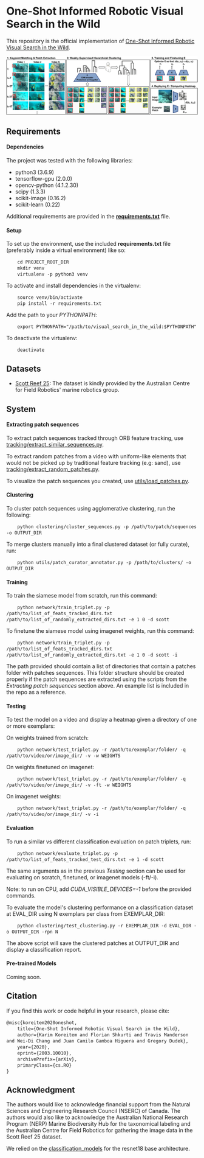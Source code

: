 # One-Shot Informed Robotic Visual Search in the Wild

This repository is the official implementation of [One-Shot Informed Robotic Visual Search in the Wild](https://arxiv.org/abs/2003.10010).

![System overview](assets/system_overview.png)


## Requirements

#### Dependencies

The project was tested with the following libraries:

- python3 (3.6.9)
- tensorflow-gpu (2.0.0)
- opencv-python (4.1.2.30)
- scipy (1.3.3)
- scikit-image (0.16.2)
- scikit-learn (0.22)

Additional requirements are provided in the [**requirements.txt**](requirements.txt) file.

#### Setup

To set up the environment, use the included **requirements.txt** file (preferably inside a virtual environment) like so:

```
    cd PROJECT_ROOT_DIR
    mkdir venv
    virtualenv -p python3 venv
```

To activate and install dependencies in the virtualenv:

```
    source venv/bin/activate
    pip install -r requirements.txt
```

Add the path to your *PYTHONPATH*:

```
    export PYTHONPATH="/path/to/visual_search_in_the_wild:$PYTHONPATH"
```

To deactivate the virtualenv:
```
    deactivate
```


## Datasets

- [Scott Reef 25](http://marine.acfr.usyd.edu.au/datasets/): The dataset is kindly provided by the Australian Centre for Field Robotics' marine robotics group.


## System

#### Extracting patch sequences

To extract patch sequences tracked through ORB feature tracking, use [tracking/extract_similar_sequences.py](tracking/extract_similar_sequences.py).

To extract random patches from a video with uniform-like elements that would not be picked up by traditional feature tracking (e.g: sand), use [tracking/extract_random_patches.py](tracking/extract_random_patches.py).

To visualize the patch sequences you created, use [utils/load_patches.py](utils/load_patches.py).


#### Clustering
To cluster patch sequences using agglomerative clustering, run the following:

```cluster
    python clustering/cluster_sequences.py -p /path/to/patch/sequences -o OUTPUT_DIR
```

To merge clusters manually into a final clustered dataset (or fully curate), run:

```merge
    python utils/patch_curator_annotator.py -p /path/to/clusters/ -o OUTPUT_DIR
```

#### Training

To train the siamese model from scratch, run this command:

```train
    python network/train_triplet.py -p /path/to/list_of_feats_tracked_dirs.txt /path/to/list_of_randomly_extracted_dirs.txt -e 1 0 -d scott
```

To finetune the siamese model using imagenet weights, run this command:

```train
    python network/train_triplet.py -p /path/to/list_of_feats_tracked_dirs.txt /path/to/list_of_randomly_extracted_dirs.txt -e 1 0 -d scott -i
```

The path provided should contain a list of directories that contain a patches folder with patches sequences. This folder structure should be created properly if the patch sequences are extracted using the scripts from the *Extracting patch sequences* section above. An example list is included in the repo as a reference.

#### Testing

To test the model on a video and display a heatmap given a directory of one or more exemplars:

On weights trained from scratch:
```test
    python network/test_triplet.py -r /path/to/exemplar/folder/ -q /path/to/video/or/image_dir/ -v -w WEIGHTS
```

On weights finetuned on imagenet:
```test
    python network/test_triplet.py -r /path/to/exemplar/folder/ -q /path/to/video/or/image_dir/ -v -ft -w WEIGHTS
```

On imagenet weights:
```test
    python network/test_triplet.py -r /path/to/exemplar/folder/ -q /path/to/video/or/image_dir/ -v -i
```

#### Evaluation

To run a similar vs different classification evaluation on patch triplets, run:

```eval
    python network/evaluate_triplet.py -p /path/to/list_of_feats_tracked_test_dirs.txt -e 1 -d scott
```

The same arguments as in the previous *Testing* section can be used for evaluating on scratch, finetuned, or imagenet models (-ft/-i).

Note: to run on CPU, add *CUDA_VISIBLE_DEVICES=-1* before the provided commands.

To evaluate the model's clustering performance on a classification dataset at EVAL_DIR using N exemplars per class from EXEMPLAR_DIR:
```
    python clustering/test_clustering.py -r EXEMPLAR_DIR -d EVAL_DIR -o OUTPUT_DIR -rpn N
```
The above script will save the clustered patches at OUTPUT_DIR and display a classification report.


#### Pre-trained Models

Coming soon.

## Citation

If you find this work or code helpful in your research, please cite:

````
@misc{koreitem2020oneshot,
    title={One-Shot Informed Robotic Visual Search in the Wild},
    author={Karim Koreitem and Florian Shkurti and Travis Manderson and Wei-Di Chang and Juan Camilo Gamboa Higuera and Gregory Dudek},
    year={2020},
    eprint={2003.10010},
    archivePrefix={arXiv},
    primaryClass={cs.RO}
}
````

## Acknowledgment

The authors would like to acknowledge financial support from the Natural Sciences and Engineering Research Council (NSERC) of Canada. The authors would also like to acknowledge the Australian National Research Program (NERP) Marine Biodiversity Hub for the taxonomical labeling and the Australian Centre for Field Robotics for gathering the image data in the Scott Reef 25 dataset.

We relied on the [classification_models](https://github.com/qubvel/classification_models) for the resnet18 base architecture.

